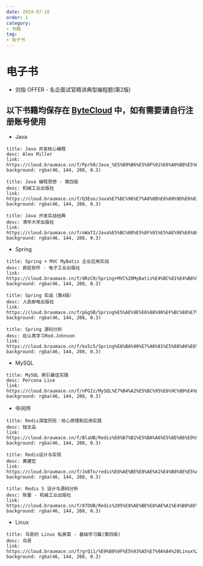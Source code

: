 ```yaml
---
date: 2024-07-10
order: 1
category: 
- 书籍
tag: 
- 电子书
---
```


# 电子书

- 剑指 OFFER - 名企面试官精讲典型编程题(第2版)

<!-- more -->

<PDF url="https://cloud.braumace.cn/f/855u3/%E5%89%91%E6%8C%87OFFER%20%20%E5%90%8D%E4%BC%81%E9%9D%A2%E8%AF%95%E5%AE%98%E7%B2%BE%E8%AE%B2%E5%85%B8%E5%9E%8B%E7%BC%96%E7%A8%8B%E9%A2%98%20%20%E7%AC%AC2%E7%89%88.pdf" />

## 以下书籍均保存在 [ByteCloud](https://cloud.braumace.cn) 中，如有需要请自行注册账号使用

- Java

```component VPCard
title: Java 并发核心编程
desc: Alex Miller
link: https://cloud.braumace.cn/f/Pprh0/Java_%E5%B9%B6%E5%8F%91%E6%A0%B8%E5%BF%83%E7%BC%96%E7%A8%8B.pdf
background: rgba(46, 144, 208, 0.3)
```

```component VPCard
title: Java 编程思想 - 第四版
desc: 机械工业出版社
link: https://cloud.braumace.cn/f/Q3Euo/Java%E7%BC%96%E7%A8%8B%E6%80%9D%E6%83%B3%E7%AC%AC%E5%9B%9B%E7%89%88%E5%AE%8C%E6%95%B4%E4%B8%AD%E6%96%87%E9%AB%98%E6%B8%85%E7%89%88.pdf
background: rgba(46, 144, 208, 0.3)
```

```component VPCard
title: Java 开发实战经典
desc: 清华大学出版社
link: https://cloud.braumace.cn/f/oWaT2/Java%E5%BC%80%E5%8F%91%E5%AE%9E%E6%88%98%E7%BB%8F%E5%85%B8.pdf
background: rgba(46, 144, 208, 0.3)
```

- Spring

```component VPCard
title: Spring + MVC MyBatis 企业应用实战
desc: 疯狂软件 - 电子工业出版社
link: https://cloud.braumace.cn/f/dRzC0/Spring+MVC%20MyBatis%E4%BC%81%E4%B8%9A%E5%BA%94%E7%94%A8%E5%AE%9E%E6%88%98.pdf
background: rgba(46, 144, 208, 0.3)
```

```component VPCard
title: Spring 实战（第4版）
desc: 人民邮电出版社
link: https://cloud.braumace.cn/f/pGgSB/Spring%E5%AE%9E%E6%88%98%EF%BC%88%E7%AC%AC4%E7%89%88%EF%BC%89.pdf
background: rgba(46, 144, 208, 0.3)
```

```component VPCard
title: Spring 源码分析
desc: 在认真学习Rod.Johnson
link: https://cloud.braumace.cn/f/kx5c5/Spring%E6%BA%90%E7%A0%81%E5%88%86%E6%9E%90.pdf
background: rgba(46, 144, 208, 0.3)
```

- MySQL

```component VPCard
title: MySQL 索引最佳实践
desc: Percona Live
link: https://cloud.braumace.cn/f/nPGIz/MySQL%E7%B4%A2%E5%BC%95%E6%9C%80%E4%BD%B3%E5%AE%9E%E8%B7%B5.pdf
background: rgba(46, 144, 208, 0.3)
```

- 中间件

```component VPCard
title: Redis深度历险：核心原理和应用实践
desc: 钱文品
link: https://cloud.braumace.cn/f/BlaUB/Redis%E6%B7%B1%E5%BA%A6%E5%8E%86%E9%99%A9%EF%BC%9A%E6%A0%B8%E5%BF%83%E5%8E%9F%E7%90%86%E5%92%8C%E5%BA%94%E7%94%A8%E5%AE%9E%E8%B7%B5.pdf
background: rgba(46, 144, 208, 0.3)
```

```component VPCard
title: Redis设计与实现
desc: 黄建宏
link: https://cloud.braumace.cn/f/JoBTo/redis%E8%AE%BE%E8%AE%A1%E4%B8%8E%E5%AE%9E%E7%8E%B0.pdf
background: rgba(46, 144, 208, 0.3)
```

```component VPCard
title: Redis 5 设计与源码分析
desc: 陈雷 - 机械工业出版社
link: https://cloud.braumace.cn/f/07DUB/Redis%205%E8%AE%BE%E8%AE%A1%E4%B8%8E%E6%BA%90%E7%A0%81%E5%88%86%E6%9E%90.pdf
background: rgba(46, 144, 208, 0.3)
```

- Linux

```component VPCard
title: 鸟哥的 Linux 私房菜 - 基础学习篇(第四版)
desc: 鸟哥
link: https://cloud.braumace.cn/f/grQi1/%E9%B8%9F%E5%93%A5%E7%9A%84%20Linux%20%E7%A7%81%E6%88%BF%E8%8F%9C%EF%BC%9A%E5%9F%BA%E7%A1%80%E5%AD%A6%E4%B9%A0%E7%AF%87%20%E7%AC%AC%E5%9B%9B%E7%89%88.epub
background: rgba(46, 144, 208, 0.3)
```
